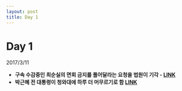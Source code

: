 ```yaml
---
layout: post
title: Day 1
---
```



# Day 1

2017/3/11

-  **구속 수감중인 최순실의 면회 금지를 풀어달라는 요청을 법원이 기각 - [LINK](http://news.khan.co.kr/kh_news/khan_art_view_test.html?artid=201703111018001&code=940301)** 
-  **박근혜 전 대통령이 청와대에 하루 더 머무르기로 함 [LINK](http://news.khan.co.kr/kh_news/khan_art_view_test.html?artid=201703111048001&code=910203)**